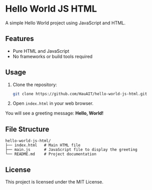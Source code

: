 # Hello World JS HTML

A simple Hello World project using JavaScript and HTML.

## Features
- Pure HTML and JavaScript
- No frameworks or build tools required

## Usage
1. Clone the repository:
   ```bash
   git clone https://github.com/HauAIT/hello-world-js-html.git
   ```
2. Open `index.html` in your web browser.

You will see a greeting message: **Hello, World!**

## File Structure
```
hello-world-js-html/
├── index.html   # Main HTML file
├── main.js      # JavaScript file to display the greeting
└── README.md    # Project documentation
```

## License
This project is licensed under the MIT License.